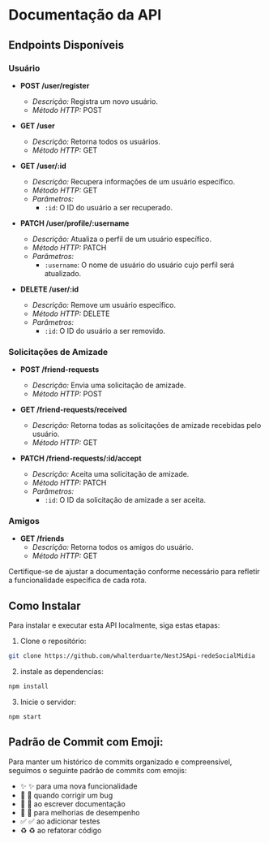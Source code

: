 # Documentação da API

## Endpoints Disponíveis

### Usuário

- **POST /user/register**
  - *Descrição:* Registra um novo usuário.
  - *Método HTTP:* POST

- **GET /user**
  - *Descrição:* Retorna todos os usuários.
  - *Método HTTP:* GET

- **GET /user/:id**
  - *Descrição:* Recupera informações de um usuário específico.
  - *Método HTTP:* GET
  - *Parâmetros:*
    - `:id`: O ID do usuário a ser recuperado.

- **PATCH /user/profile/:username**
  - *Descrição:* Atualiza o perfil de um usuário específico.
  - *Método HTTP:* PATCH
  - *Parâmetros:*
    - `:username`: O nome de usuário do usuário cujo perfil será atualizado.

- **DELETE /user/:id**
  - *Descrição:* Remove um usuário específico.
  - *Método HTTP:* DELETE
  - *Parâmetros:*
    - `:id`: O ID do usuário a ser removido.

### Solicitações de Amizade

- **POST /friend-requests**
  - *Descrição:* Envia uma solicitação de amizade.
  - *Método HTTP:* POST

- **GET /friend-requests/received**
  - *Descrição:* Retorna todas as solicitações de amizade recebidas pelo usuário.
  - *Método HTTP:* GET

- **PATCH /friend-requests/:id/accept**
  - *Descrição:* Aceita uma solicitação de amizade.
  - *Método HTTP:* PATCH
  - *Parâmetros:*
    - `:id`: O ID da solicitação de amizade a ser aceita.

### Amigos

- **GET /friends**
  - *Descrição:* Retorna todos os amigos do usuário.
  - *Método HTTP:* GET

Certifique-se de ajustar a documentação conforme necessário para refletir a funcionalidade específica de cada rota.


## Como Instalar

Para instalar e executar esta API localmente, siga estas etapas:

1. Clone o repositório:

```bash
git clone https://github.com/whalterduarte/NestJSApi-redeSocialMidia
```
02. instale as dependencias:
```bash
npm install
```
03. Inicie o servidor:
```bash
npm start
```

## Padrão de Commit com Emoji:
Para manter um histórico de commits organizado e compreensível, seguimos o seguinte padrão de commits com emojis:

- :sparkles: :sparkles: para uma nova funcionalidade
- :bug: :bug: quando corrigir um bug
- :memo: :memo: ao escrever documentação
- :rocket: :rocket: para melhorias de desempenho
- :white_check_mark: :white_check_mark: ao adicionar testes
- :recycle: :recycle: ao refatorar código
